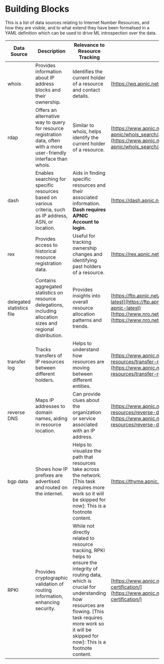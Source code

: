 # Building Blocks

This is a list of data sources relating to Internet Number Resources, and how they are visible, and to what extend they have been formalised in a YAML definition which can be used to drive ML introspection over the data.


| **Data Source** | **Description** | **Relevance to Resource Tracking** | **Source Link** | **YAML** | **Eample Code** |
|---|---|---|---|---|---|
| whois | Provides information about IP address blocks and their ownership. | Identifies the current holder of a resource and contact details. | [https://wq.apnic.net/](https://wq.apnic.net/) |
| rdap | Offers an alternative way to query for resource registration data, often with a more user-friendly interface than whois. | Similar to whois, helps identify the current holder of a resource. | [https://www.apnic.net/about-apnic/whois_search/about/rdap/](https://www.apnic.net/about-apnic/whois_search/about/rdap/) | [RDAP API Endpoints](https://github.com/datalin/RIRINSE-APNIC57/blob/main/Building%20Blocks/RDAP.md) |
| dash | Enables searching for specific resources based on various criteria, such as IP address, ASN, or location. | Aids in finding specific resources and their associated information. **Dash requires APNIC Account to login.** | [https://dash.apnic.net/](https://dash.apnic.net/) | 
| rex | Provides access to historical resource registration data. | Useful for tracking ownership changes and identifying past holders of a resource. | [https://rex.apnic.net/](https://rex.apnic.net/) | [REX.md](https://github.com/datalin/RIRINSE-APNIC57/blob/main/Building%20Blocks/REX/REX.md) | [Analyze REX}(https://github.com/datalin/RIRINSE-APNIC57/blob/main/Example-Code/Analyze/analyze.py) |
| delegated statistics file | Contains aggregated statistics on resource delegations, including allocation sizes and regional distribution. | Provides insights into overall resource allocation patterns and trends. | [https://ftp.apnic.net/stats/apnic/delegated-apnic-latest](https://ftp.apnic.net/stats/apnic/delegated-apnic-latest) <br> [https://www.nro.net/about/rirs/statistics/](https://www.nro.net/about/rirs/statistics/) | 
| transfer log | Tracks transfers of IP resources between different holders. | Helps to understand how resources are moving between different entities. | [https://www.apnic.net/manage-ip/manage-resources/transfer-resources/transfer-logs/](https://www.apnic.net/manage-ip/manage-resources/transfer-resources/transfer-logs/) |
| reverse DNS | Maps IP addresses to domain names, aiding in resource location. | Can provide clues about the organization or service associated with an IP address. | [https://www.apnic.net/manage-ip/manage-resources/reverse-dns/access-to-reverse-dns/](https://www.apnic.net/manage-ip/manage-resources/reverse-dns/access-to-reverse-dns/) |
| bgp data | Shows how IP prefixes are advertised and routed on the internet. | Helps to visualize the path that resources take across the network. [This task requires more work so it will be skipped for now]: This is a footnote content. | [https://thyme.apnic.net/](https://thyme.apnic.net/) |
| RPKI | Provides cryptographic validation of routing information, enhancing security. | While not directly related to resource tracking, RPKI helps to ensure the integrity of routing data, which is crucial for understanding how resources are flowing. [This task requires more work so it will be skipped for now]: This is a footnote content. | [https://www.apnic.net/community/security/resource-certification/](https://www.apnic.net/community/security/resource-certification/) | 
